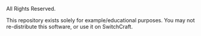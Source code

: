 All Rights Reserved.

This repository exists solely for example/educational purposes. You may not re-distribute this software, or use it on SwitchCraft.
